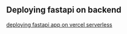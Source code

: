## Deploying fastapi on backend

[deploying fastapi app on vercel serverless](https://dev.to/abdadeel/deploying-fastapi-app-on-vercel-serverless-18b1)
